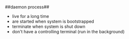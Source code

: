 ##daemon process##
* live for a long time
* are started when system is bootstrapped
* terminate when system is shut down
* don't have a controlling terminal (run in the background)
